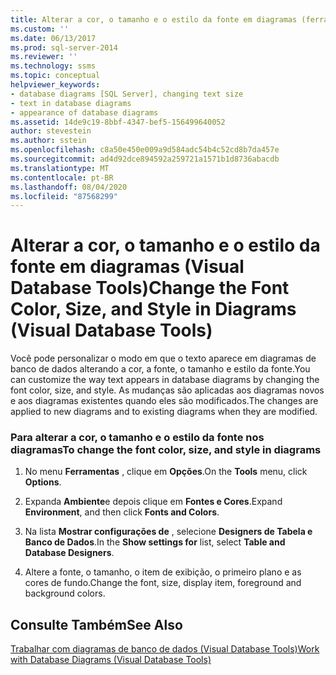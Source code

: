 ```yaml
---
title: Alterar a cor, o tamanho e o estilo da fonte em diagramas (ferramentas de banco de dados Visual) | Microsoft Docs
ms.custom: ''
ms.date: 06/13/2017
ms.prod: sql-server-2014
ms.reviewer: ''
ms.technology: ssms
ms.topic: conceptual
helpviewer_keywords:
- database diagrams [SQL Server], changing text size
- text in database diagrams
- appearance of database diagrams
ms.assetid: 14de9c19-8bbf-4347-bef5-156499640052
author: stevestein
ms.author: sstein
ms.openlocfilehash: c8a50e450e009a9d584adc54b4c52cd8b7da457e
ms.sourcegitcommit: ad4d92dce894592a259721a1571b1d8736abacdb
ms.translationtype: MT
ms.contentlocale: pt-BR
ms.lasthandoff: 08/04/2020
ms.locfileid: "87568299"
---
```

# <a name="change-the-font-color-size-and-style-in-diagrams-visual-database-tools"></a><span data-ttu-id="c5d55-102">Alterar a cor, o tamanho e o estilo da fonte em diagramas (Visual Database Tools)</span><span class="sxs-lookup"><span data-stu-id="c5d55-102">Change the Font Color, Size, and Style in Diagrams (Visual Database Tools)</span></span>
  <span data-ttu-id="c5d55-103">Você pode personalizar o modo em que o texto aparece em diagramas de banco de dados alterando a cor, a fonte, o tamanho e estilo da fonte.</span><span class="sxs-lookup"><span data-stu-id="c5d55-103">You can customize the way text appears in database diagrams by changing the font color, size, and style.</span></span> <span data-ttu-id="c5d55-104">As mudanças são aplicadas aos diagramas novos e aos diagramas existentes quando eles são modificados.</span><span class="sxs-lookup"><span data-stu-id="c5d55-104">The changes are applied to new diagrams and to existing diagrams when they are modified.</span></span>  
  
### <a name="to-change-the-font-color-size-and-style-in-diagrams"></a><span data-ttu-id="c5d55-105">Para alterar a cor, o tamanho e o estilo da fonte nos diagramas</span><span class="sxs-lookup"><span data-stu-id="c5d55-105">To change the font color, size, and style in diagrams</span></span>  
  
1.  <span data-ttu-id="c5d55-106">No menu **Ferramentas** , clique em **Opções**.</span><span class="sxs-lookup"><span data-stu-id="c5d55-106">On the **Tools** menu, click **Options**.</span></span>  
  
2.  <span data-ttu-id="c5d55-107">Expanda **Ambiente**e depois clique em **Fontes e Cores**.</span><span class="sxs-lookup"><span data-stu-id="c5d55-107">Expand **Environment**, and then click **Fonts and Colors**.</span></span>  
  
3.  <span data-ttu-id="c5d55-108">Na lista **Mostrar configurações de** , selecione **Designers de Tabela e Banco de Dados**.</span><span class="sxs-lookup"><span data-stu-id="c5d55-108">In the **Show settings for** list, select **Table and Database Designers**.</span></span>  
  
4.  <span data-ttu-id="c5d55-109">Altere a fonte, o tamanho, o item de exibição, o primeiro plano e as cores de fundo.</span><span class="sxs-lookup"><span data-stu-id="c5d55-109">Change the font, size, display item, foreground and background colors.</span></span>  
  
## <a name="see-also"></a><span data-ttu-id="c5d55-110">Consulte Também</span><span class="sxs-lookup"><span data-stu-id="c5d55-110">See Also</span></span>  
 [<span data-ttu-id="c5d55-111">Trabalhar com diagramas de banco de dados &#40;Visual Database Tools&#41;</span><span class="sxs-lookup"><span data-stu-id="c5d55-111">Work with Database Diagrams &#40;Visual Database Tools&#41;</span></span>](visual-database-tools.md)  
  
  
